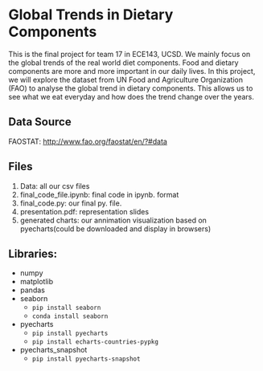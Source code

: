 # Global Trends in Dietary Components
This is the final project for team 17 in ECE143, UCSD. We mainly focus on the global trends of the real world diet components. Food and dietary components are more and more important in our daily lives. In this project, we will explore the dataset from UN Food and Agriculture Organization (FAO) to analyse the global trend in dietary components. This allows us to see what we eat everyday and how does the trend change over the years.

## Data Source
FAOSTAT: http://www.fao.org/faostat/en/?#data

## Files
1. Data: all our csv files
2. final_code_file.ipynb: final code in ipynb. format
3. final_code.py: our final py. file. 
4. presentation.pdf: representation slides
5. generated charts: our annimation visualization based on pyecharts(could be downloaded and display in browsers)

## Libraries:
* numpy
* matplotlib
* pandas
* seaborn
  * `pip install seaborn`
  * `conda install seaborn`
* pyecharts
  * `pip install pyecharts`
  * `pip install echarts-countries-pypkg`
* pyecharts_snapshot
  * `pip install pyecharts-snapshot`
